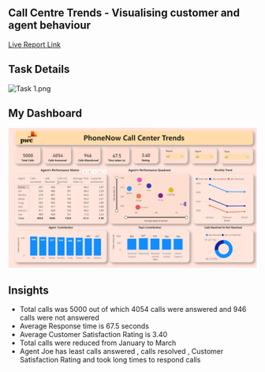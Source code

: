 ## Call Centre Trends - Visualising customer and agent behaviour

[Live Report Link](https://www.novypro.com/project/pwc-phonenow-call-centre-trend-power-bi)

## Task Details  

![Task 1.png ](https://cdn.theforage.com/vinternships/companyassets/4sLyCPgmsy8DA6Dh3/9RbnZnMj2k93xffms/Screen%20Shot%202021-06-15%20at%205.23.06%20PM.png)

## My Dashboard 
![Dashboard.png](https://github.com/Sivasundar3/Forage-pwc-virtual-internship/blob/main/1.%20Call%20Centre%20Trends/task%201.png)

## Insights

- Total calls was 5000 out of which 4054 calls were answered and 946 calls were not answered
- Average Response time is 67.5 seconds
- Average Customer Satisfaction Rating is 3.40
- Total calls were reduced from January to March
- Agent Joe has least calls answered , calls resolved , Customer Satisfaction Rating and took long times to respond calls





